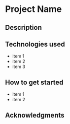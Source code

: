 # Project Name



## Description



## Technologies used
* item 1
* item 2
* item 3


## How to get started
* item 1
* item 2


## Acknowledgments



